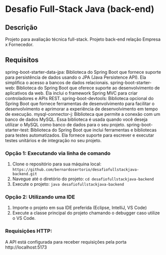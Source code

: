 # Desafio Full-Stack Java (back-end)

## Descrição
Projeto para avaliação técnica full-stack. Projeto back-end relação Empresa x Fornecedor.

## Requisitos
spring-boot-starter-data-jpa: Biblioteca do Spring Boot que fornece suporte para persistência de dados usando o JPA (Java Persistence API). Ela simplifica o acesso a bancos de dados relacionais.
spring-boot-starter-web: Biblioteca do Spring Boot que oferece suporte ao desenvolvimento de aplicativos da web. Ela inclui o framework Spring MVC para criar controladores e APIs REST.
spring-boot-devtools: Biblioteca opcional do Spring Boot que fornece ferramentas de desenvolvimento para facilitar o desenvolvimento e aprimorar a experiência de desenvolvimento em tempo de execução.
mysql-connector-j: Biblioteca que permite a conexão com um banco de dados MySQL. Essa biblioteca é usada quando você deseja utilizar o MySQL como banco de dados para o seu projeto.
spring-boot-starter-test: Biblioteca do Spring Boot que inclui ferramentas e bibliotecas para testes automatizados. Ela fornece suporte para escrever e executar testes unitários e de integração no seu projeto.

### Opção 1: Executando via linha de comando
1. Clone o repositório para sua máquina local: `https://github.com/bernardosertorio/desafiofullstackjava-backend.git`
2. Navegue até o diretório do projeto: `cd desafiofullstackjava-backend`
3. Execute o projeto: `java desafiofullstackjava-backend`

### Opção 2: Utilizando uma IDE
1. Importe o projeto em sua IDE preferida (Eclipse, IntelliJ, VS Code)
2. Execute a classe principal do projeto chamando o debugger caso utilize o VS Code.

### Requisições HTTP:
A API está configurada para receber requisições pela porta http://localhost:5173

